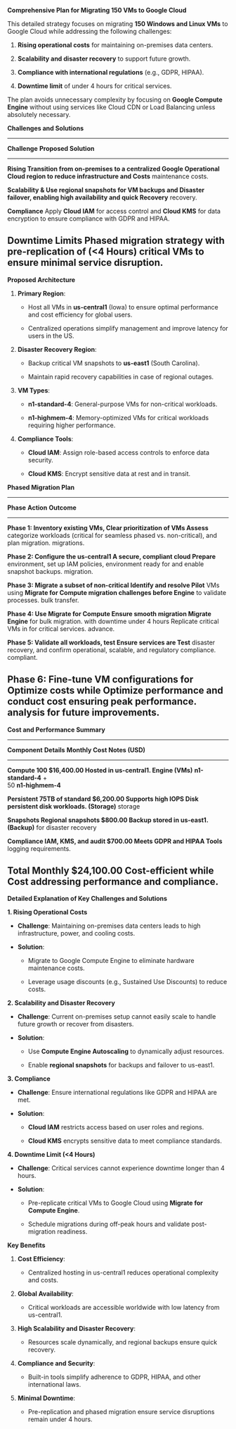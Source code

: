 
**Comprehensive Plan for Migrating 150 VMs to Google Cloud**

This detailed strategy focuses on migrating **150 Windows and Linux
VMs** to Google Cloud while addressing the following challenges:

1.  **Rising operational costs** for maintaining on-premises data
    centers.

2.  **Scalability and disaster recovery** to support future growth.

3.  **Compliance with international regulations** (e.g., GDPR, HIPAA).

4.  **Downtime limit** of under 4 hours for critical services.

The plan avoids unnecessary complexity by focusing on **Google Compute
Engine** without using services like Cloud CDN or Load Balancing unless
absolutely necessary.

**Challenges and Solutions**

  -----------------------------------------------------------------------
  **Challenge**      **Proposed Solution**
  ------------------ ----------------------------------------------------
  **Rising           Transition from on-premises to a centralized Google
  Operational        Cloud region to reduce infrastructure and
  Costs**            maintenance costs.

  **Scalability &    Use **regional snapshots** for VM backups and
  Disaster           failover, enabling high availability and quick
  Recovery**         recovery.

  **Compliance**     Apply **Cloud IAM** for access control and **Cloud
                     KMS** for data encryption to ensure compliance with
                     GDPR and HIPAA.

  **Downtime Limits  Phased migration strategy with pre-replication of
  (\<4 Hours)**      critical VMs to ensure minimal service disruption.
  -----------------------------------------------------------------------

**Proposed Architecture**

1.  **Primary Region**:

    -   Host all VMs in **us-central1** (Iowa) to ensure optimal
        performance and cost efficiency for global users.

    -   Centralized operations simplify management and improve latency
        for users in the US.

2.  **Disaster Recovery Region**:

    -   Backup critical VM snapshots to **us-east1** (South Carolina).

    -   Maintain rapid recovery capabilities in case of regional
        outages.

3.  **VM Types**:

    -   **n1-standard-4**: General-purpose VMs for non-critical
        workloads.

    -   **n1-highmem-4**: Memory-optimized VMs for critical workloads
        requiring higher performance.

4.  **Compliance Tools**:

    -   **Cloud IAM**: Assign role-based access controls to enforce data
        security.

    -   **Cloud KMS**: Encrypt sensitive data at rest and in transit.

**Phased Migration Plan**

  --------------------------------------------------------------------------
  **Phase**    **Action**                        **Outcome**
  ------------ --------------------------------- ---------------------------
  **Phase 1:   Inventory existing VMs,           Clear prioritization of VMs
  Assess**     categorize workloads (critical    for seamless phased
               vs. non-critical), and plan       migration.
               migrations.                       

  **Phase 2:   Configure the **us-central1**     A secure, compliant cloud
  Prepare**    environment, set up IAM policies, environment ready for
               and enable snapshot backups.      migration.

  **Phase 3:   Migrate a subset of non-critical  Identify and resolve
  Pilot**      VMs using **Migrate for Compute   migration challenges before
               Engine** to validate processes.   bulk transfer.

  **Phase 4:   Use **Migrate for Compute         Ensure smooth migration
  Migrate**    Engine** for bulk migration.      with downtime under 4 hours
               Replicate critical VMs in         for critical services.
               advance.                          

  **Phase 5:   Validate all workloads, test      Ensure services are
  Test**       disaster recovery, and confirm    operational, scalable, and
               regulatory compliance.            compliant.

  **Phase 6:   Fine-tune VM configurations for   Optimize costs while
  Optimize**   performance and conduct cost      ensuring peak performance.
               analysis for future improvements. 
  --------------------------------------------------------------------------

**Cost and Performance Summary**

  ----------------------------------------------------------------------------------
  **Component**   **Details**           **Monthly Cost    **Notes**
                                        (USD)**           
  --------------- --------------------- ----------------- --------------------------
  **Compute       100                   \$16,400.00       Hosted in us-central1.
  Engine (VMs)**  **n1-standard-4** +                     
                  50 **n1-highmem-4**                     

  **Persistent    75TB of standard      \$6,200.00        Supports high IOPS
  Disk            persistent disk                         workloads.
  (Storage)**     storage                                 

  **Snapshots     Regional snapshots    \$800.00          Backup stored in us-east1.
  (Backup)**      for disaster recovery                   

  **Compliance    IAM, KMS, and audit   \$700.00          Meets GDPR and HIPAA
  Tools**         logging                                 requirements.

  **Total Monthly                       **\$24,100.00**   Cost-efficient while
  Cost**                                                  addressing performance and
                                                          compliance.
  ----------------------------------------------------------------------------------

**Detailed Explanation of Key Challenges and Solutions**

**1. Rising Operational Costs**

-   **Challenge**: Maintaining on-premises data centers leads to high
    infrastructure, power, and cooling costs.

-   **Solution**:

    -   Migrate to Google Compute Engine to eliminate hardware
        maintenance costs.

    -   Leverage usage discounts (e.g., Sustained Use Discounts) to
        reduce costs.

**2. Scalability and Disaster Recovery**

-   **Challenge**: Current on-premises setup cannot easily scale to
    handle future growth or recover from disasters.

-   **Solution**:

    -   Use **Compute Engine Autoscaling** to dynamically adjust
        resources.

    -   Enable **regional snapshots** for backups and failover to
        us-east1.

**3. Compliance**

-   **Challenge**: Ensure international regulations like GDPR and HIPAA
    are met.

-   **Solution**:

    -   **Cloud IAM** restricts access based on user roles and regions.

    -   **Cloud KMS** encrypts sensitive data to meet compliance
        standards.

**4. Downtime Limit (\<4 Hours)**

-   **Challenge**: Critical services cannot experience downtime longer
    than 4 hours.

-   **Solution**:

    -   Pre-replicate critical VMs to Google Cloud using **Migrate for
        Compute Engine**.

    -   Schedule migrations during off-peak hours and validate
        post-migration readiness.

**Key Benefits**

1.  **Cost Efficiency**:

    -   Centralized hosting in us-central1 reduces operational
        complexity and costs.

2.  **Global Availability**:

    -   Critical workloads are accessible worldwide with low latency
        from us-central1.

3.  **High Scalability and Disaster Recovery**:

    -   Resources scale dynamically, and regional backups ensure quick
        recovery.

4.  **Compliance and Security**:

    -   Built-in tools simplify adherence to GDPR, HIPAA, and other
        international laws.

5.  **Minimal Downtime**:

    -   Pre-replication and phased migration ensure service disruptions
        remain under 4 hours.
